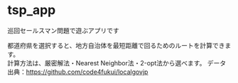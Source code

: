 # tsp_app
巡回セールスマン問題で遊ぶアプリです
  
都道府県を選択すると、地方自治体を最短距離で回るためのルートを計算できます。  
計算方法は、厳密解法・Nearest Neighbor法・2-opt法から選べます。
データ出典：https://github.com/code4fukui/localgovjp
